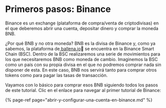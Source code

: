 # Primeros pasos: Binance

Binance es un exchange \(plataforma de compra/venta de criptodivisas\) en el que deberemos abrir una cuenta, depositar dinero y comprar la moneda BNB.

¿Por qué BNB y no otra moneda? BNB es la divisa de Binance y, como ya sabemos, la plataforma de[ ballena.io](https://ballena.io/)🐋 se encuentra en la Binance Smart Chain \(BSC\). Dentro de la BSC realizaremos una serie de movimientos para los que necesitaremos BNB como moneda de cambio. Imaginemos la BSC como un país con su propia divisa en el que no podremos comprar nada sin disponer de esta. En este caso, BNB nos servirá tanto para comprar otros tokens como para pagar las tasas de transacción.

Vayamos con lo básico para comprar esos BNB siguiendo todos los pasos de este tutorial. Clic en el enlace para navegar al primer tutorial de Binance:

{% page-ref page="abrir-y-configurar-una-cuenta-en-binance.md" %}





